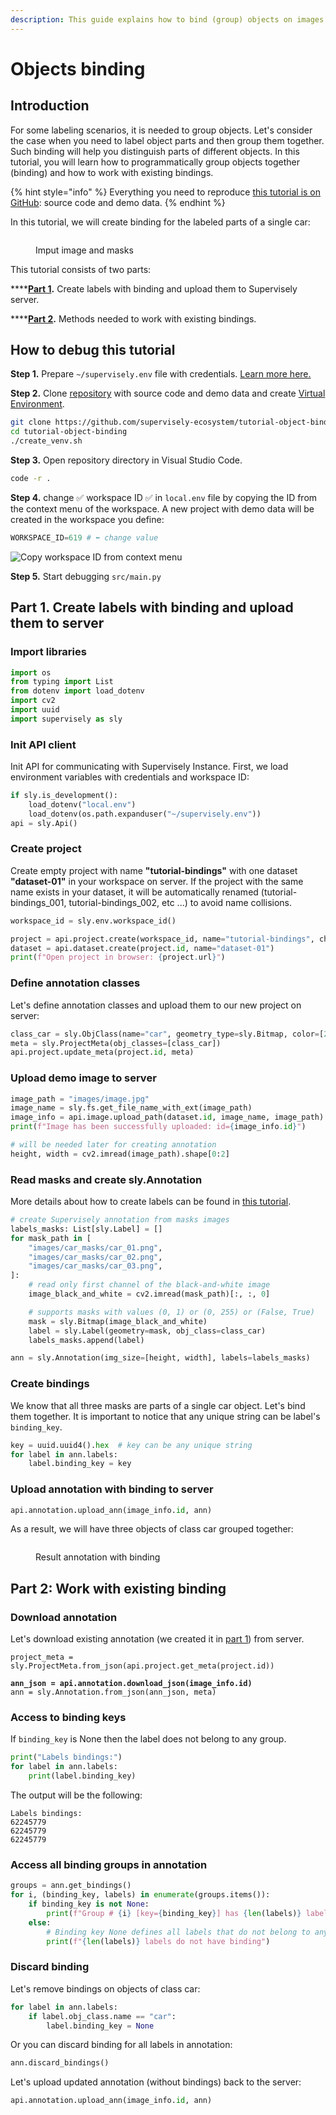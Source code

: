```yaml
---
description: This guide explains how to bind (group) objects on images
---
```


# Objects binding

## Introduction

For some labeling scenarios, it is needed to group objects. Let's consider the case when you need to label object parts and then group them together. Such binding will help you distinguish parts of different objects. In this tutorial, you will learn how to programmatically group objects together (binding) and how to work with existing bindings.

{% hint style="info" %}
Everything you need to reproduce [this tutorial is on GitHub](https://github.com/supervisely-ecosystem/tutorial-object-binding): source code and demo data.
{% endhint %}

In this tutorial, we will create binding for the labeled parts of a single car:

<figure><img src="https://user-images.githubusercontent.com/12828725/193514807-3769b26a-bca5-4200-9698-a31117e0c280.gif" alt=""><figcaption><p>Imput image and masks</p></figcaption></figure>

This tutorial consists of two parts:

\*\*\*\*[**Part 1**](objects-binding.md#part-1.-create-labels-with-binding-and-upload-them-to-server)**.** Create labels with binding and upload them to Supervisely server.

\*\*\*\*[**Part 2**](objects-binding.md#part-2-work-with-existing-binding)**.** Methods needed to work with existing bindings.

## How to debug this tutorial

**Step 1.** Prepare `~/supervisely.env` file with credentials. [Learn more here.](../getting-started/basics-of-authentication.md#use-.env-file-recommended)

**Step 2.** Clone [repository](https://github.com/supervisely-ecosystem/tutorial-object-binding) with source code and demo data and create [Virtual Environment](https://docs.python.org/3/library/venv.html).

```bash
git clone https://github.com/supervisely-ecosystem/tutorial-object-binding
cd tutorial-object-binding
./create_venv.sh
```

**Step 3.** Open repository directory in Visual Studio Code.

```bash
code -r .
```

**Step 4.** change ✅ workspace ID ✅ in `local.env` file by copying the ID from the context menu of the workspace. A new project with demo data will be created in the workspace you define:

```python
WORKSPACE_ID=619 # ⬅️ change value
```

![Copy workspace ID from context menu](https://user-images.githubusercontent.com/12828725/181572645-f042c4d0-fcb5-48db-bf11-b74b3c37e031.gif)

**Step 5.** Start debugging `src/main.py`

## **Part 1.** Create labels with binding and upload them to server

### Import libraries

```python
import os
from typing import List
from dotenv import load_dotenv
import cv2
import uuid
import supervisely as sly
```

### Init API client

Init API for communicating with Supervisely Instance. First, we load environment variables with credentials and workspace ID:

```python
if sly.is_development():
    load_dotenv("local.env")
    load_dotenv(os.path.expanduser("~/supervisely.env"))
api = sly.Api()
```

### Create project

Create empty project with name **"tutorial-bindings"** with one dataset **"dataset-01"** in your workspace on server. If the project with the same name exists in your dataset, it will be automatically renamed (tutorial-bindings\_001, tutorial-bindings\_002, etc ...) to avoid name collisions.

```python
workspace_id = sly.env.workspace_id()

project = api.project.create(workspace_id, name="tutorial-bindings", change_name_if_conflict=True)
dataset = api.dataset.create(project.id, name="dataset-01")
print(f"Open project in browser: {project.url}")
```

### Define annotation classes

Let's define annotation classes and upload them to our new project on server:

```python
class_car = sly.ObjClass(name="car", geometry_type=sly.Bitmap, color=[255, 0, 255])
meta = sly.ProjectMeta(obj_classes=[class_car])
api.project.update_meta(project.id, meta)
```

### Upload demo image to server

```python
image_path = "images/image.jpg"
image_name = sly.fs.get_file_name_with_ext(image_path)
image_info = api.image.upload_path(dataset.id, image_name, image_path)
print(f"Image has been successfully uploaded: id={image_info.id}")

# will be needed later for creating annotation
height, width = cv2.imread(image_path).shape[0:2]
```

### Read masks and create sly.Annotation

More details about how to create labels can be found in [this tutorial](broken-reference).

```python
# create Supervisely annotation from masks images
labels_masks: List[sly.Label] = []
for mask_path in [
    "images/car_masks/car_01.png",
    "images/car_masks/car_02.png",
    "images/car_masks/car_03.png",
]:
    # read only first channel of the black-and-white image
    image_black_and_white = cv2.imread(mask_path)[:, :, 0]

    # supports masks with values (0, 1) or (0, 255) or (False, True)
    mask = sly.Bitmap(image_black_and_white)
    label = sly.Label(geometry=mask, obj_class=class_car)
    labels_masks.append(label)

ann = sly.Annotation(img_size=[height, width], labels=labels_masks)
```

### Create bindings

We know that all three masks are parts of a single car object. Let's bind them together. It is important to notice that any unique string can be label's `binding_key`.

```python
key = uuid.uuid4().hex  # key can be any unique string
for label in ann.labels:
    label.binding_key = key
```

### Upload annotation with binding to server

```python
api.annotation.upload_ann(image_info.id, ann)
```

As a result, we will have three objects of class car grouped together:

<figure><img src="https://user-images.githubusercontent.com/12828725/193523881-009c8550-0f8d-4300-8b19-5d04a07ec787.gif" alt=""><figcaption><p>Result annotation with binding</p></figcaption></figure>

## Part 2: Work with existing binding

### Download annotation

Let's download existing annotation (we created it in [part 1](objects-binding.md#part-1.-create-labels-with-binding-and-upload-them-to-server)) from server.

<pre class="language-python"><code class="lang-python">project_meta = sly.ProjectMeta.from_json(api.project.get_meta(project.id))

<strong>ann_json = api.annotation.download_json(image_info.id)
</strong>ann = sly.Annotation.from_json(ann_json, meta)
</code></pre>

### Access to binding keys

If `binding_key` is None then the label does not belong to any group.

```python
print("Labels bindings:")
for label in ann.labels:
    print(label.binding_key)
```

The output will be the following:

```
Labels bindings:
62245779
62245779
62245779
```

### Access all binding groups in annotation

```python
groups = ann.get_bindings()
for i, (binding_key, labels) in enumerate(groups.items()):
    if binding_key is not None:
        print(f"Group # {i} [key={binding_key}] has {len(labels)} labels")
    else:
        # Binding key None defines all labels that do not belong to any binding group
        print(f"{len(labels)} labels do not have binding")
```

### Discard binding

Let's remove bindings on objects of class car:

```python
for label in ann.labels:
    if label.obj_class.name == "car":
        label.binding_key = None
```

Or you can discard binding for all labels in annotation:

```python
ann.discard_bindings()
```

Let's upload updated annotation (without bindings) back to the server:

```python
api.annotation.upload_ann(image_info.id, ann)
```
